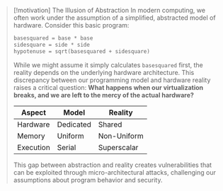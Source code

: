 > [!motivation] The Illusion of Abstraction
> In modern computing, we often work under the assumption of a simplified, abstracted model of hardware. Consider this basic program:
> ```c
> basesquared = base * base
> sidesquare = side * side
> hypotenuse = sqrt(basesquared + sidesquare)
> ```
> While we might assume it simply calculates `basesquared` first, the reality depends on the underlying hardware architecture. This discrepancy between our programming model and hardware reality raises a critical question: **What happens when our virtualization breaks, and we are left to the mercy of the actual hardware?**
> 
> | Aspect    | Model     | Reality     |
> |-----------|-----------|-------------|
> | Hardware  | Dedicated | Shared      |
> | Memory    | Uniform   | Non-Uniform |
> | Execution | Serial    | Superscalar |
> 
> This gap between abstraction and reality creates vulnerabilities that can be exploited through micro-architectural attacks, challenging our assumptions about program behavior and security.

